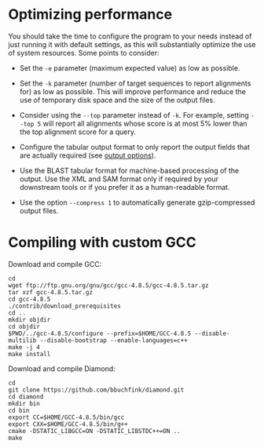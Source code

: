 # Optimizing performance

You should take the time to configure the program to your needs instead
of just running it with default settings, as this will substantially
optimize the use of system resources. Some points to consider:

  - Set the `-e` parameter (maximum expected value) as low as possible.

  - Set the `-k` parameter (number of target sequences to report
    alignments for) as low as possible. This will improve performance
    and reduce the use of temporary disk space and the size of the
    output files.

  - Consider using the `--top` parameter instead of `-k`. For example,
    setting `--top 5` will report all alignments whose score is at most
    5% lower than the top alignment score for a query.

  - Configure the tabular output format to only report the output fields
    that are actually required (see [output options](index.php?pages/command_line_options/#output-options)).

  - Use the BLAST tabular format for machine-based processing of the
    output. Use the XML and SAM format only if required by your
    downstream tools or if you prefer it as a human-readable format.

  - Use the option `--compress 1` to automatically generate
    gzip-compressed output files.
    
# Compiling with custom GCC

Download and compile GCC:
```
cd
wget ftp://ftp.gnu.org/gnu/gcc/gcc-4.8.5/gcc-4.8.5.tar.gz
tar xzf gcc-4.8.5.tar.gz
cd gcc-4.8.5
./contrib/download_prerequisites
cd ..
mkdir objdir
cd objdir
$PWD/../gcc-4.8.5/configure --prefix=$HOME/GCC-4.8.5 --disable-multilib --disable-bootstrap --enable-languages=c++
make -j 4
make install
```

Download and compile Diamond:
```
cd
git clone https://github.com/bbuchfink/diamond.git
cd diamond
mkdir bin
cd bin
export CC=$HOME/GCC-4.8.5/bin/gcc
export CXX=$HOME/GCC-4.8.5/bin/g++
cmake -DSTATIC_LIBGCC=ON -DSTATIC_LIBSTDC++=ON ..
make
```
